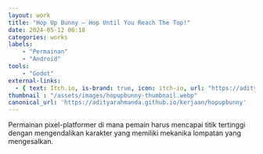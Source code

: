 ```yaml
---
layout: work
title: "Hop Up Bunny – Hop Until You Reach The Top!"
date: 2024-05-12 06:18
categories: works
labels: 
    - "Permainan"
    - "Android" 
tools: 
    - "Godot"
external-links:
  - { text: Itch.io, is-brand: true, icon: itch-io, url: "https://adityarahmanda.itch.io/hopupbunny" }
thumbnail : "/assets/images/hopupbunny-thumbnail.webp"
canonical_url: 'https://adityarahmanda.github.io/kerjaan/hopupbunny'
---
```

Permainan pixel-platformer di mana pemain harus mencapai titik tertinggi dengan mengendalikan karakter yang memiliki mekanika lompatan yang mengesalkan.

<!--excerpt-->

 